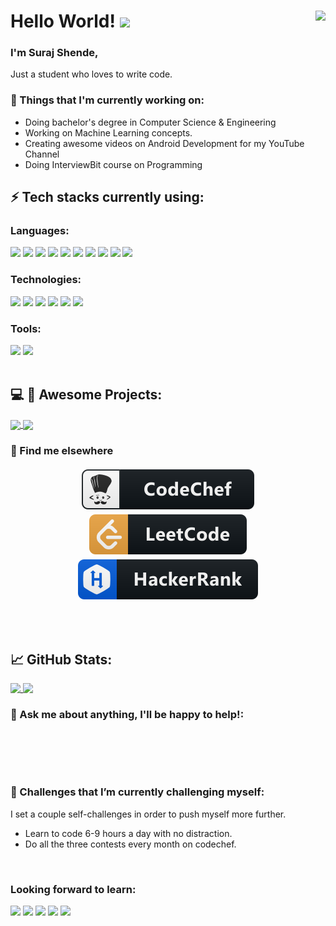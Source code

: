 # Hello World! <img src="https://raw.githubusercontent.com/MartinHeinz/MartinHeinz/master/wave.gif" width="30px">  <img align="right" src="https://visitor-badge.laobi.icu/badge?page_id=surajshende247.surajshende247"/>

### I'm Suraj Shende, 

Just a student who loves to write code.


### 💼  Things that I'm currently working on: 
* Doing bachelor's degree in Computer Science & Engineering
* Working on Machine Learning concepts.
* Creating awesome videos on Android Development for my YouTube Channel
* Doing InterviewBit course on Programming

## ⚡ Tech stacks currently using:


###  Languages:

<code><img height="50" src="https://www.vectorlogo.zone/logos/android/android-ar21.svg"></code>
<code><img height="50" src="https://www.vectorlogo.zone/logos/java/java-ar21.svg"></code>
<code><img height="50" src="https://www.vectorlogo.zone/logos/python/python-ar21.svg"></code>
<code><img height="50" src="https://www.vectorlogo.zone/logos/kotlinlang/kotlinlang-ar21.svg"></code>
<code><img height="50" src="https://www.vectorlogo.zone/logos/w3_html5/w3_html5-ar21.svg"></code>
<code><img height="50" src="https://www.vectorlogo.zone/logos/netlifyapp_watercss/netlifyapp_watercss-ar21.svg"></code>
<code><img height="50" src="https://www.vectorlogo.zone/logos/javascript/javascript-ar21.svg"></code>
<code><img height="50" src="https://www.vectorlogo.zone/logos/php/php-ar21.svg"></code>
<code><img height="50" src="https://www.vectorlogo.zone/logos/mysql/mysql-ar21.svg"></code>
<code><img height="50" src="https://www.vectorlogo.zone/logos/sqlite/sqlite-ar21.svg"></code>
<br>


###  Technologies:

<code><img height="50" src="https://www.vectorlogo.zone/logos/git-scm/git-scm-ar21.svg"></code>
<code><img height="50" src="https://www.vectorlogo.zone/logos/firebase/firebase-ar21.svg"></code>
<code><img height="50" src="https://www.vectorlogo.zone/logos/google_admob/google_admob-ar21.svg"></code>
<code><img height="50" src="https://www.vectorlogo.zone/logos/google_analytics/google_analytics-ar21.svg"></code>
<code><img height="50" src="https://www.vectorlogo.zone/logos/json/json-ar21.svg"></code>
<code><img height="50" src="https://www.vectorlogo.zone/logos/getbootstrap/getbootstrap-ar21.svg"></code>
<br>

###  Tools:

<code><img height="50" src="https://www.vectorlogo.zone/logos/jupyter/jupyter-ar21.svg"></code>
<code><img height="50" src="https://www.vectorlogo.zone/logos/visualstudio_code/visualstudio_code-ar21.svg"></code>
<br>
<br>

## :computer: :satellite: Awesome Projects:

<a href="https://github.com/surajshende247/InnovativeCanvas">
  <img align="center" src="https://github-readme-stats.vercel.app/api/pin/?username=surajshende247&repo=InnovativeCanvas&title_color=ffffff&text_color=c9cacc&icon_color=2bbc8a&bg_color=1d1f21" />
</a>


<a href="https://github.com/surajshende247/laptop_repairing_shop">
  <img align="center" src="https://github-readme-stats.vercel.app/api/pin/?username=surajshende247&repo=laptop_repairing_shop&title_color=ffffff&text_color=c9cacc&icon_color=2bbc8a&bg_color=1d1f21" />
</a>    

### 📢 Find me elsewhere
<p align="center">
  <a href="https://www.codechef.com/users/surajshende247">
    <img src="https://raw.githubusercontent.com/AbhishekMaira10/AbhishekMaira10/master/Resources/svg/codechef.svg" alt="codechef" style="vertical-align:top; margin:4px">
  </a>
  
  <a href="https://leetcode.com/surajshende247/">
    <img src="https://raw.githubusercontent.com/AbhishekMaira10/AbhishekMaira10/master/Resources/svg/leetcode.svg" alt="leetcode" style="vertical-align:top; margin:4px">
  </a>

  <a href="https://www.hackerrank.com/suraj247">
    <img src="https://raw.githubusercontent.com/AbhishekMaira10/AbhishekMaira10/master/Resources/svg/hackerrank.svg" alt="hackerrank" style="vertical-align:top; margin:4px">
  </a>
 
</p>

<br>
<br>

## &#x1f4c8; GitHub Stats:

<a href="https://github.com/surajshende247/surajshende247">
  <img align="top" src="https://github-readme-stats.vercel.app/api/top-langs/?username=surajshende247&layout=compact&count_private=true"/>
</a>

<a href="https://github.com/surajshende247/surajshende247">
  <img align="top" src="https://github-readme-stats.vercel.app/api?username=surajshende247&count_private=true&show_icons=true alt="Suraj's GitHub Stats" />
</a>





### 💬 Ask me about anything, I'll be happy to help!: 


<br> 
  <a href="https://www.linkedin.com/in/surajshende247/" target="_blank">
   <img align="left" alt="" width="24px" src="https://www.vectorlogo.zone/logos/linkedin/linkedin-icon.svg" />
  </a>
  
   <a href="https://www.vectorlogo.zone/logos/facebook/facebook-official.svg" target="_blank">
   <img align="left" alt="" width="24px" src="https://www.vectorlogo.zone/logos/facebook/facebook-official.svg" />
  </a>
  
   <a href="https://www.instagram.com/suraj_247/" target="_blank">
   <img align="left" alt="" width="24px" src="https://www.vectorlogo.zone/logos/instagram/instagram-icon.svg" />
  </a>
  
   <a href="https://twitter.com/surajshende247/" target="_blank">
   <img align="left" alt="" width="24px" src="https://www.vectorlogo.zone/logos/twitter/twitter-official.svg" />
  </a>
  
   <a href="mailto:surajshende247@gmail.com" target="_blank">
   <img align="left" alt="" width="24px" src="https://www.vectorlogo.zone/logos/gmail/gmail-icon.svg" />
  </a>
  
 
 <br><br>
 
 ### 🌱 Challenges that I’m currently challenging myself:
I set a couple self-challenges in order to push myself more further. 

* Learn to code 6-9 hours a day with no distraction.
* Do all the three contests every month on codechef.
 
 
 <br>
 
 ###  Looking forward to learn:

<code><img height="50" src="https://www.vectorlogo.zone/logos/amazon_aws/amazon_aws-ar21.svg"></code>
<code><img height="50" src="https://www.vectorlogo.zone/logos/google_cloud/google_cloud-ar21.svg"></code>
<code><img height="50" src="https://www.vectorlogo.zone/logos/google_appengine/google_appengine-ar21.svg"></code>
<code><img height="50" src="https://www.vectorlogo.zone/logos/tensorflow/tensorflow-ar21.svg"></code>
<code><img height="50" src="https://www.vectorlogo.zone/logos/docker/docker-ar21.svg"></code>






